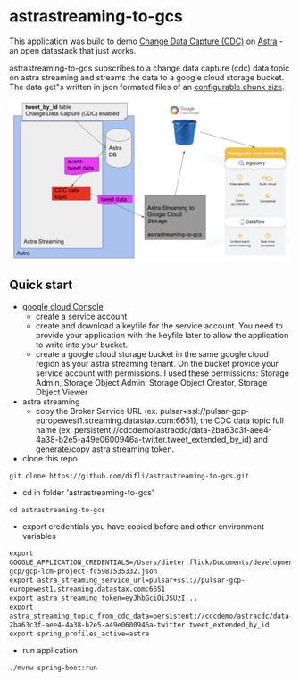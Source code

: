 # astrastreaming-to-gcs

This application was build to demo [Change Data Capture (CDC)](https://docs.datastax.com/en/astra-streaming/docs/astream-cdc.html) on [Astra](https://https://astra.datastax.com/) - an open datastack that just works.

astrastreaming-to-gcs subscribes to a change data capture (cdc) data topic on astra streaming and streams the data to a google cloud storage bucket.
The data get"s written in json formated files of an [configurable chunk size](https://github.com/difli/astrastreaming-to-gcs/blob/main/src/main/resources/application.properties#L2).

![alt text](/docs/flow.png)

## Quick start
- [google cloud Console](https://console.cloud.google.com)
    - create a service account
    - create and download a keyfile for the service account. You need to provide your application with the keyfile later to allow the application to write into your bucket.
    - create a google cloud storage bucket in the same google cloud region as your astra streaming tenant. On the bucket provide your service account with permissions. I used these permissions: Storage Admin, Storage Object Admin, Storage Object Creator, Storage Object Viewer
- astra streaming
    -  copy the Broker Service URL (ex. pulsar+ssl://pulsar-gcp-europewest1.streaming.datastax.com:6651), the CDC data topic full name (ex. persistent://cdcdemo/astracdc/data-2ba63c3f-aee4-4a38-b2e5-a49e0600946a-twitter.tweet_extended_by_id) and generate/copy astra streaming token.
- clone this repo
```
git clone https://github.com/difli/astrastreaming-to-gcs.git
```
- cd in folder 'astrastreaming-to-gcs'
```
cd astrastreaming-to-gcs
```
- export credentials you have copied before and other environment variables
```
export GOOGLE_APPLICATION_CREDENTIALS=/Users/dieter.flick/Documents/development/workspaces/workspace-gcp/gcp-lcm-project-fc5981535332.json
export astra_streaming_service_url=pulsar+ssl://pulsar-gcp-europewest1.streaming.datastax.com:6651
export astra_streaming_token=eyJhbGciOiJSUzI...
export astra_streaming_topic_from_cdc_data=persistent://cdcdemo/astracdc/data-2ba63c3f-aee4-4a38-b2e5-a49e0600946a-twitter.tweet_extended_by_id
export spring_profiles_active=astra
```
- run application
```
./mvnw spring-boot:run
```
